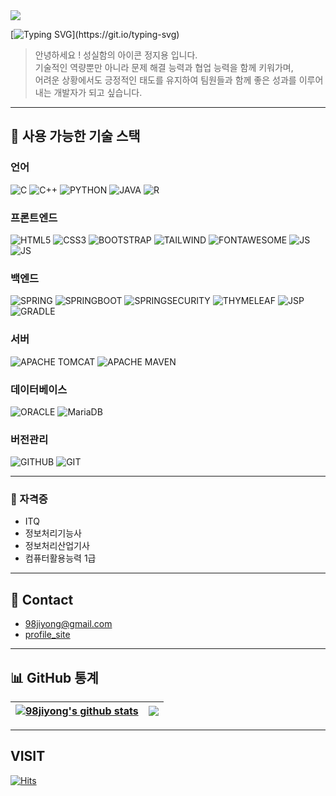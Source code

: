 <!--
> https://eunhee-programming.tistory.com/244<br>
> https://zzsza.github.io/development/2020/07/10/make-github-profile-readme/<br>
> https://hulrud.tistory.com/3<br>
> https://whkakrkr.tistory.com/entry/Github-Readme-%EA%BE%B8%EB%AF%B8%EA%B8%B0-%EC%B4%9D%EC%A0%95%EB%A6%AC-%F0%9F%8E%A8
![BOOTSTRAP](https://img.shields.io/badge/Bootstrap-563D7C?style=for-the-badge&logo=bootstrap&logoColor=white)
![JUPYTER](https://img.shields.io/badge/Made%20with-Jupyter-orange?style=for-the-badge&logo=Jupyter)
![GOOGLECOLAB](https://img.shields.io/badge/Colab-F9AB00?style=for-the-badge&logo=googlecolab&color=525252)
![SUBLIME TEXT](https://img.shields.io/badge/sublime_text-%23575757.svg?&style=for-the-badge&logo=sublime-text&logoColor=important)
-->

<!--
<a href="https://git.io/typing-svg"><img src="https://readme-typing-svg.demolab.com?font=Alkatra&weight=500&size=45&duration=3000&pause=1000&center=true&multiline=true&width=600&lines=%F0%9F%91%8B+Welcome+to+Jiyong's+Github+!" alt="Typing SVG" /></a>
-->

<img src="https://capsule-render.vercel.app/api?type=waving&height=100&color=36BCF7FF&textBg=false">

[![Typing SVG](https://readme-typing-svg.demolab.com?font=Alkatra&weight=500&size=45&duration=3000&pause=1000&center=true&multiline=true&width=850&height=100&lines=%F0%9F%91%8B+Welcome+to+Jiyong's+Github+!)](https://git.io/typing-svg)

> 안녕하세요 ! 성실함의 아이콘 정지용 입니다.<br>
> 기술적인 역량뿐만 아니라 문제 해결 능력과 협업 능력을 함께 키워가며,<br>
> 어려운 상황에서도 긍정적인 태도를 유지하여 팀원들과 함께 좋은 성과를 이루어내는 개발자가 되고 싶습니다.<br>

---
  
## 🔨 사용 가능한 기술 스택

### 언어
  ![C](https://img.shields.io/badge/C-A8B9CC?style=for-the-badge&logo=c&logoColor=white)
  ![C++](https://img.shields.io/badge/C++-00599C?style=for-the-badge&logo=cplusplus&logoColor=white)
  ![PYTHON](https://img.shields.io/badge/Python-14354C?style=for-the-badge&logo=python&logoColor=white)
  ![JAVA](https://img.shields.io/badge/Java-000000?style=for-the-badge&logo=openjdk&logoColor=white)
  ![R](https://img.shields.io/badge/R-276DC3?style=for-the-badge&logo=r&logoColor=white)

### 프론트엔드
  ![HTML5](https://img.shields.io/badge/HTML5-E34F26?style=for-the-badge&logo=html5&logoColor=white)
  ![CSS3](https://img.shields.io/badge/CSS3-1572B6?style=for-the-badge&logo=css3&logoColor=white)
  ![BOOTSTRAP](https://img.shields.io/badge/Bootstrap-563D7C?style=for-the-badge&logo=bootstrap&logoColor=white)
  ![TAILWIND](https://img.shields.io/badge/Tailwind&nbsp;CSS-06B6D4?style=for-the-badge&logo=Tailwindcss&logoColor=white)
  ![FONTAWESOME](https://img.shields.io/badge/Font&nbsp;Awesome-538DD7?style=for-the-badge&logo=Fontawesome&logoColor=white)
  ![JS](https://img.shields.io/badge/JavaScript-F7DF1E?style=for-the-badge&logo=JavaScript&logoColor=white)
  ![JS](https://img.shields.io/badge/JQuery-0769AD?style=for-the-badge&logo=JQuery&logoColor=white)

### 백엔드
  ![SPRING](https://img.shields.io/badge/Spring-6DB33F?style=for-the-badge&logo=spring&logoColor=white)
  ![SPRINGBOOT](https://img.shields.io/badge/Spring&nbsp;Boot-6DB33F?style=for-the-badge&logo=springboot&logoColor=white)
  ![SPRINGSECURITY](https://img.shields.io/badge/Spring&nbsp;Security-6DB33F?style=for-the-badge&logo=springsecurity&logoColor=white)
  ![THYMELEAF](https://img.shields.io/badge/Thymeleaf-005F0F?style=for-the-badge&logo=thymeleaf&logoColor=white)
  ![JSP](https://img.shields.io/badge/JSP-FF4500?style=for-the-badge&logo=JSP&logoColor=white)
  ![GRADLE](https://img.shields.io/badge/Gradle-02303A?style=for-the-badge&logo=gradle&logoColor=white)

### 서버
 ![APACHE TOMCAT](https://img.shields.io/badge/Apache&nbsp;Tomcat-F8DC75?style=for-the-badge&logo=ApacheTomcat&logoColor=white)
 ![APACHE MAVEN](https://img.shields.io/badge/Apache&nbsp;Maven-C71A36?style=for-the-badge&logo=ApacheMaven&logoColor=white)
  
### 데이터베이스
  ![ORACLE](https://img.shields.io/badge/Oracle-F80000?style=for-the-badge&logo=Oracle&logoColor=white)
  ![MariaDB](https://img.shields.io/badge/MariaDB-003545?style=for-the-badge&logo=MariaDB&logoColor=white)
  
### 버전관리
 ![GITHUB](https://img.shields.io/badge/Github-181717?style=for-the-badge&logo=github&logoColor=white)
 ![GIT](https://img.shields.io/badge/Git-F05032?style=for-the-badge&logo=git&logoColor=white)

---
 
### 🥇 자격증
- ITQ
- 정보처리기능사
- 정보처리산업기사
- 컴퓨터활용능력 1급

<div align=center>
<!--
[![Tech Blog Badge](http://img.shields.io/badge/-Tech%20blog-black?style=flat-square&logo=github&link=https://zzsza.github.io/)](https://zzsza.github.io/) 
[![Linkedin Badge](https://img.shields.io/badge/-LinkedIn-blue?style=flat-square&logo=Linkedin&logoColor=white&link=https://www.linkedin.com/in/seong-yun-byeon-8183a8113/)](https://www.linkedin.com/in/seong-yun-byeon-8183a8113/) 
[![Youtube Badge](https://img.shields.io/badge/Youtube-ff0000?style=flat-square&logo=youtube&link=https://www.youtube.com/c/kyleschool)](https://www.youtube.com/c/kyleschool) 
[![Facebook Badge](https://img.shields.io/badge/-Facebook-1877f2?style=flat-square&logo=facebook&logoColor=white&link=https://www.facebook.com/zzsza)](https://www.facebook.com/zzsza) 
[![Instagram Badge](https://img.shields.io/badge/-Instagram-dd2a7b?style=flat-square&logo=instagram&logoColor=white&link=https://www.instagram.com/data.scientist/)](https://www.instagram.com/data.scientist/) 
[![Gmail Badge](https://img.shields.io/badge/-Gmail-d14836?style=flat-square&logo=Gmail&logoColor=white&link=mailto:snugyun01@gmail.com)](mailto:snugyun01@gmail.com)
-->
</div>

---

## 💬 Contact
- 98jiyong@gmail.com
- <a href="https://98jiyong.github.io/about_me/">profile_site</a>

---

## 📊 GitHub 통계

| <a href="https://github.com/98jiyong/github-readme-stats"><img align="center" src="https://github-readme-stats.vercel.app/api?username=98jiyong&show_icons=true&hide_border=true" alt="98jiyong's github stats" /></a> | <a href="https://github.com/98jiyong/github-readme-stats"><img align="center" src="https://github-readme-stats.vercel.app/api/top-langs/?username=98jiyong&layout=compact&hide_border=true" /></a> |
| ------------- | ------------- |

<!--
<img src="https://github-readme-stats.vercel.app/api/top-langs/?username=98jiyong">
<img src="https://github-readme-stats.vercel.app/api?username=98jiyong&show_icons=true">
-->


<!--
<a href="https://github.com/devxb/gitanimals">
<img
  src="https://render.gitanimals.org/farms/98jiyong"
  width="600"
  height="300"
/>
</a>
-->

---

## VISIT
[![Hits](https://hits.seeyoufarm.com/api/count/incr/badge.svg?url=https%3A%2F%2Fgithub.com%2F98jiyong&count_bg=%2379C83D&title_bg=%23555555&icon=github.svg&icon_color=%23E7E7E7&title=visit&edge_flat=false)](https://hits.seeyoufarm.com)
